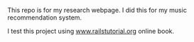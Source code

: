 This repo is for my research webpage.
I did this for my music recommendation system.

I test this project using www.railstutorial.org online book.

